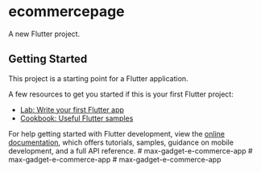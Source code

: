 # ecommercepage

A new Flutter project.

## Getting Started

This project is a starting point for a Flutter application.

A few resources to get you started if this is your first Flutter project:

- [Lab: Write your first Flutter app](https://docs.flutter.dev/get-started/codelab)
- [Cookbook: Useful Flutter samples](https://docs.flutter.dev/cookbook)

For help getting started with Flutter development, view the
[online documentation](https://docs.flutter.dev/), which offers tutorials,
samples, guidance on mobile development, and a full API reference.
#   m a x - g a d g e t - e - c o m m e r c e - a p p  
 #   m a x - g a d g e t - e - c o m m e r c e - a p p  
 #   m a x - g a d g e t - e - c o m m e r c e - a p p  
 